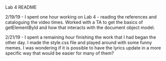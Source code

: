 Lab 4 README

2/19/19 - I spent one hour working on Lab 4 - reading the references and cataloguing the video times. Worked with a TA to get the basics of getElementById and how that interacts with the document object model. 

2/21/19 - I spent a remaining hour finishing the work that I had began the other day. I made the style.css file and played around with some funny memes. I was wondering if it is possible to have the lyrics update in a more specific way that would be easier for many of them?